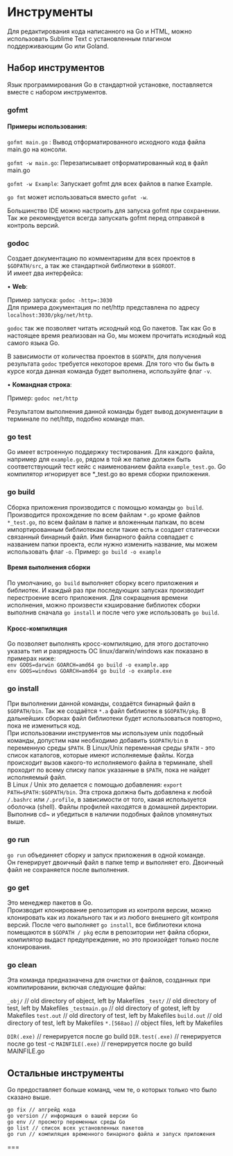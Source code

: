 # Инструменты
Для редактирования кода написанного на Go и HTML, можно использовать Sublime Text с установленным плагином поддерживающим Go или Goland.

## Набор инструментов
Язык программирования Go в стандартной установке, поставляется вместе с набором инструментов.

### gofmt
#### Примеры использования:

`gofmt main.go` : Вывод отформатированного исходного кода файла main.go на консоли.  

`gofmt -w main.go`: Перезаписывает отформатированный код в файл main.go  

`gofmt -w Example`: Запускает gofmt для всех файлов в папке Example.  

`go fmt` может использоваться вместо `gofmt -w`.  

Большинство IDE можно настроить для запуска gofmt при сохранении.
Так же рекомендуется всегда запускать gofmt перед отправкой в контроль версий.  


### godoc  
Создает документацию по комментариям для всех проектов в
`$GOPATH/src`, а так же стандартной библиотеки в `$GOROOT`.  
И имеет два интерфейса:  

• **Web**:  

Пример запуска: `godoc -http=:3030`  
Для примера документация по net/http представлена по адресу `localhost:3030/pkg/net/http`.  

`godoc` так же позволяет читать исходный код Go пакетов. Так как Go в настоящее время реализован на Go, мы можем прочитать исходный код самого языка Go.  

В зависимости от количества проектов в `$GOPATH`, для получения результата `godoc` требуется некоторое время. Для того что бы быть в курсе когда данная команда будет выполнена, используйте флаг `-v`.  

• **Командная строка**:  

Пример: `godoc net/http`  

Результатом выполнения данной команды будет вывод документации в терминале по net/http, подобно команде man. 

### go test
Go имеет встроенную поддержку тестирования. Для каждого файла, например для `example.go`, рядом в той же папке должен быть соответствующий тест кейс с наименованием файла `example_test.go`. Go компилятор игнорирует все *_test.go во время сборки приложения.  

### go build  
Сборка приложения производится с помощью команды `go build`. Производится прохождение по всем файлам `*.go` кроме файлов `*_test.go`, по всем файлам в папке и вложенным папкам, по всем импортированным библиотекам если такие есть и создает статически связанный  бинарный файл. Имя бинарного файла совпадает с названием папки проекта, если нужно изменить название, мы можем использовать флаг `-o`.
Пример: `go build -o example` 

#### Время выполнения сборки  
По умолчанию, `go build` выполняет сборку всего приложения и библиотек. И каждый раз при последующих запусках производит перестроение всего приложения. Для сокращения времени исполнения, можно произвести кэширование библиотек сборки выполнив сначала `go install` и после чего уже использовать `go build`.  

#### Кросс-компиляция  
Go позволяет выполнять кросс-компиляцию, для этого достаточно указать тип и разрядность ОС linux/darwin/windows как показано в примерах ниже:  
`env GOOS=darwin GOARCH=amd64 go build -o example.app`  
`env GOOS=windows GOARCH=amd64 go build -o example.exe`  


### go install  
При выполнении данной команды, создаётся бинарный файл в `$GOPATH/bin`. Так же создаётся `*.a` файл библиотек в `$GOPATH/pkg`. В дальнейших сборках файл библиотеки будет использоваться повторно, пока не измениться код.  
При использовании инструментов мы используем unix подобный команды, допустим нам необходимо добавить `$GOPATH/bin` в переменную среды `$PATH`. 
В Linux/Unix переменная среды `$PATH` - это список каталогов, которые имеют исполняемые файлы. Когда происходит вызов какого-то исполняемого файла в терминале, shell проходит по всему списку папок указанные в `$PATH`, пока не найдет исполняемый файл.  
В Linux / Unix это делается с помощью добавления: `export PATH=$PATH:$GOPATH/bin`. Эта строка должна быть добавлена к
любой `/.bashrc` или `/.profile`, в зависимости от того, какая используется оболочка (shell). Файлы профилей находятся в домашней директории. Выполнив cd~ и убедиться в наличии подобных файлов упомянутых выше. 

### go run  
`go run` объединяет сборку и запуск приложения в одной команде.  
Он генерирует двоичный файл в папке temp и выполняет его. Двоичный файл не сохраняется после выполнения.

### go get  
Это менеджер пакетов в Go.  
Производит клонирование репозитория из контроля версии, можно клонировать как из локального так и из любого внешнего git контроля версий. После чего выполняет `go install`, все библиотеки клона помещаются в `$GOPATH / pkg` если в репозитории нет файла сборки, компилятор выдаст предупреждение, но это произойдет только после клонирования.

### go clean
Эта команда предназначена для очистки от файлов, созданных при компилировании, включая следующие файлы:

`_obj/` // old directory of object, left by Makefiles
`_test/` // old directory of test, left by Makefiles
`_testmain.go` // old directory of gotest, left by Makefiles
`test.out` // old directory of test, left by Makefiles
`build.out` // old directory of test, left by Makefiles
`*.[568ao]` // object files, left by Makefiles

`DIR(.exe)` // генерируется после go build
`DIR.test(.exe)` // генерируется после go test -c
`MAINFILE(.exe)` // генерируется после go build MAINFILE.go


## Остальные инструменты

Go предоставляет больше команд, чем те, о которых только что было сказано выше.  
```
go fix // апгрейд кода
go version // информация о вашей версии Go
go env // просмотр переменных среды Go
go list // список всех установленных пакетов
go run // компиляция временного бинарного файла и запуск приложения
```
===